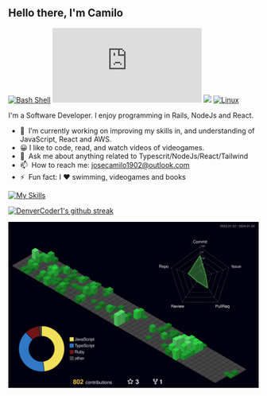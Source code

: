## Hello there, I'm Camilo

[![Bash Shell](https://badges.frapsoft.com/bash/v1/bash.png?v=103)](https://github.com/ellerbrock/open-source-badges/)
[![GitHub commits](https://badgen.net/github/commits/Naereen/Strapdown.js)](https://GitHub.com/Naereen/StrapDown.js/commit/)
![](https://komarev.com/ghpvc/?username=Camilo-J)
[![Linux](https://svgshare.com/i/Zhy.svg)](https://svgshare.com/i/Zhy.svg)

I'm a Software Developer. I enjoy programming in Rails, NodeJs and React.

- 🌱 &nbsp;I’m currently working on improving my skills in, and understanding of JavaScript, React and AWS.
- 😀 I like to  code, read, and watch videos of videogames.
- 💬 &nbsp;Ask me about anything related to Typescrit/NodeJs/React/Tailwind
- 📫 &nbsp;How to reach me: [josecamilo1902@outlook.com](https://github.com/Camilo-J) 
- ⚡ &nbsp;Fun fact: I :heart: swimming, videogames and books

[![My Skills](https://skillicons.dev/icons?i=ruby,rails,postgresql,tailwind,js,ts,nodejs,react,emotion,figma,git,github,linux,docker)](https://skillicons.dev)


[![DenverCoder1's github streak](https://github-readme-streak-stats.herokuapp.com/?user=Camilo-J&theme=blue-green)](https://github.com/DenverCoder1/github-readme-streak-stats)


![](./profile-3d-contrib/profile-night-green.svg)
